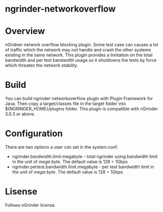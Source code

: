 ngrinder-networkoverflow
========================

Overview
========
nGridner network overflow blocking plugin. 
Some test case can causes a lot of traffic which the network may not handle and crash the other systems existing in the same network.
This plugin provides a limitation on the total bandwidth and per test bandwidth usage so it shutdowns the tests by force which threaten the network stability.

Build
=====
You can build ngrinder networkoverflow plugin with Plugin Framework for Java.
Then copy a target/classes file in the target folder into ${NGRINDER_HOME}/plugins folder.
This plugin is compatible with nGrinder 3.0.3 or above.

Configuration
=============
There are two options a user can set in the system.conf.
* ngrinder.bandwidth.limit.megabyte - total ngrinder using bandwidth limit in the unit of *mega byte*. The default value is 128 = 1Gbps 
* ngrinder.pertest.bandwidth.limit.megabyte - per test bandwidth limit in the unit of *mega byte*. The default value is 128 = 1Gbps 


Lisense
=======
Follows nGrinder license.
